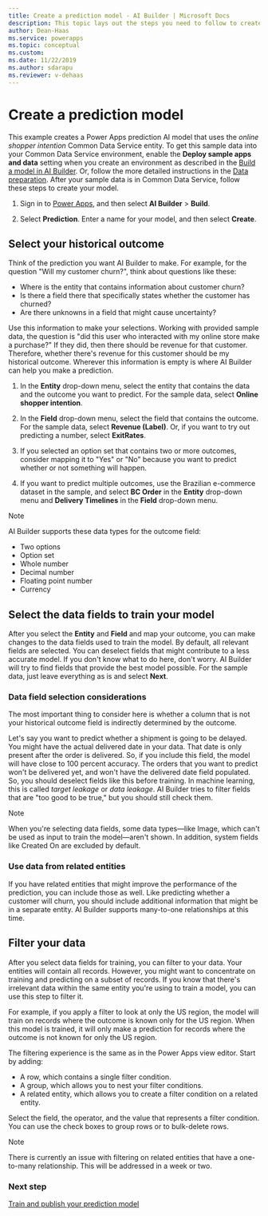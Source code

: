 ```yaml
---
title: Create a prediction model - AI Builder | Microsoft Docs
description: This topic lays out the steps you need to follow to create a prediction model in AI Builder. 
author: Dean-Haas
ms.service: powerapps
ms.topic: conceptual
ms.custom: 
ms.date: 11/22/2019
ms.author: sdarapu
ms.reviewer: v-dehaas
---
```


# Create a prediction model

This example creates a Power Apps prediction AI model that uses the *online shopper intention* Common Data Service entity. To get this sample data into your Common Data Service environment, enable the **Deploy sample apps and data** setting when you create an environment as described in the [Build a model in AI Builder](build-model.md). Or, follow the more detailed instructions in the [Data preparation](prediction-data-prep.md). After your sample data is in Common Data Service, follow these steps to create your model.

1. Sign in to [Power Apps](https://make.powerapps.com), and then select **AI Builder** > **Build**.

1. Select **Prediction**. Enter a name for your model, and then select **Create**.

## Select your historical outcome

Think of the prediction you want AI Builder to make. For example, for the question "Will my customer churn?"<!--SELF!! Should this be "What percentage of my customers will churn," "How much customer churn will we experience", something? -->, think about questions like these:

- Where is the entity that contains information about customer churn?
- Is there a field there that specifically states whether the customer has churned?
- Are there unknowns in a field that might cause uncertainty?

Use this information to make your selections. Working with provided sample data, the question is "did this user who interacted with my online store make a purchase?" If they did, then there should be revenue for that customer. Therefore, whether there's revenue for this customer should be my historical outcome. Wherever this information is empty is where AI Builder can help you make a prediction.

1. In the **Entity** drop-down menu, select the entity that contains the data and the outcome you want to predict. For the sample data, select **Online shopper intention**.

1. In the **Field** drop-down menu, select the field that contains the outcome. For the sample data, select **Revenue (Label)**. Or, if you want to try out predicting a number, select **ExitRates**.

1. If you selected an option set that contains two or more outcomes, consider mapping it to "Yes" or "No" because you want to predict whether or not<!--Just FYI, the Style Guide says just to use "whether" instead of "whether or not," but in this case "whether or not" maps better to those two outcomes you're describing. --> something will happen.

1. If you want to predict multiple outcomes, use the Brazilian e-commerce dataset in the sample, and select **BC Order** in the **Entity** drop-down menu and **Delivery Timelines** in the **Field** drop-down menu. 

> [!NOTE]
> AI Builder supports these data types for the outcome field:
>
> - Two options
> - Option set
> - Whole number
> - Decimal number
> - Floating point number
> - Currency

## Select the data fields to train your model

After you select the **Entity** and **Field** and map your outcome, you can make changes to the data fields used to train the model. By default, all relevant fields are selected. You can deselect fields that might contribute to a less accurate model. If you don't know what to do here, don't worry. AI Builder will try to find fields that provide the best model possible. For the sample data, just leave everything as is and select **Next**.

### Data field selection considerations

The most important thing to consider here is whether a column that is not your historical outcome field is indirectly determined by the outcome.

Let's say you want to predict whether a shipment is going to be delayed. You might have the actual delivered date in your data. That date is only present after the order is delivered. So, if you include this field, the model will have close to 100&nbsp;percent accuracy. The orders that you want to predict won't be delivered yet, and won't have the delivered date field populated. So, you should deselect fields like this before training. In machine learning, this is called _target leakage_ or _data leakage_. AI Builder tries to filter fields that are "too good to be true," but you should still check them.

> [!NOTE]
> When you're selecting data fields, some data types&mdash;like Image, which can't be used as input to train the model&mdash;aren't shown. In addition, system fields like Created On are excluded by default.

### Use data from related entities

If you have related entities that might improve the performance of the prediction, you can include those as well. Like predicting whether a customer will churn, you should include additional information that might be in a separate entity. AI Builder supports many-to-one relationships at this time.

## Filter your data

After you select data fields for training, you can filter to your data. Your entities will contain all records. However, you might want to concentrate on training and predicting on a subset of records. If you know that there's irrelevant data within the same entity you're using to train a model, you can use this step to filter it.

For example, if you apply a filter to look at only the US region, the model will train on records where the outcome is known only for the US region. When this model is trained, it will only make a prediction for records where the outcome is not known for only the US region.

The filtering experience is the same as in the Power Apps view editor. Start by adding:

- A row, which contains a single filter condition.
- A group, which allows you to nest your filter conditions.
- A related entity, which allows you to create a filter condition on a related entity. 

Select the field, the operator, and the value that represents a filter condition. You can use the check boxes to group rows or to bulk-delete rows.

> [!NOTE]
> There is currently an issue with filtering on related entities that have a one-to-many relationship. This will be addressed in a week or two.<!--note from editor: Is this still true? Maybe you'd best make a note to come revisit this periodically. -->

### Next step

[Train and publish your prediction model](prediction-train-model.md)<br/>
